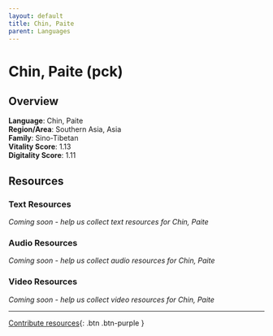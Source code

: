 ```yaml
---
layout: default
title: Chin, Paite
parent: Languages
---
```


# Chin, Paite (pck)

## Overview

**Language**: Chin, Paite  
**Region/Area**: Southern Asia, Asia  
**Family**: Sino-Tibetan  
**Vitality Score**: 1.13  
**Digitality Score**: 1.11  

## Resources

### Text Resources
*Coming soon - help us collect text resources for Chin, Paite*

### Audio Resources
*Coming soon - help us collect audio resources for Chin, Paite*

### Video Resources
*Coming soon - help us collect video resources for Chin, Paite*

---

[Contribute resources](https://fairtrain.github.io/){: .btn .btn-purple }
